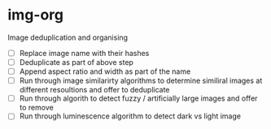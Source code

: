 # img-org
Image deduplication and organising

 - [ ] Replace image name with their hashes
 - [ ] Deduplicate as part of above step
 - [ ] Append aspect ratio and width as part of the name
 - [ ] Run through image similarirty algorithms to determine similiral images at different resoultions and offer to deduplicate
 - [ ] Run through algorith to detect fuzzy / artificially large images and offer to remove
 - [ ] Run through luminescence algorithm to detect dark vs light image
